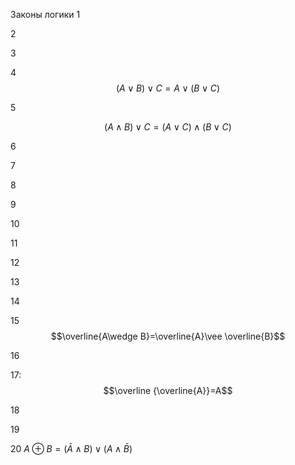 Законы логики
1


2


3


4 $$\left( A\vee B \right)\vee C= A\vee \left( B\vee C \right)$$


5 

$$(A \wedge B) \vee C=(A \vee C) \wedge (B \vee C)$$

6


7

8


9


10


11


12


13


14


15 $$\overline{A\wedge B}=\overline{A}\vee \overline{B}$$


16


17:
  $$\overline {\overline{A}}=A$$


18


19


20
$A \oplus B = (\bar A \wedge B) \vee (A \wedge \bar B)$




